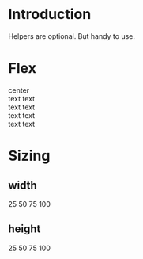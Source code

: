 # &nbsp;

<!-- docsify fix see https://github.com/docsifyjs/docsify/issues/1094 -->

# Introduction
Helpers are optional. But handy to use.

# Flex
<v-preview>
  <div flex=center height="25vh">
    <v-card variant=outlined>center</v-card>
  </div>
</v-preview>

<v-preview>
  <div flex justify=center>
    <v-card variant=outlined>text</v-card>
    <v-card variant=outlined>text</v-card>
  </div>
  <div flex justify=space-between>
    <v-card variant=outlined>text</v-card>
    <v-card variant=outlined>text</v-card>
  </div>
  <div flex justify=space-around>
    <v-card variant=outlined>text</v-card>
    <v-card variant=outlined>text</v-card>
  </div>
  <div flex justify=space-evenly>
    <v-card variant=outlined>text</v-card>
    <v-card variant=outlined>text</v-card>
  </div>
</v-preview>

# Sizing

## width

<v-preview>
  <v-card variant=outlined width="25">25</v-card>
  <v-card variant=outlined width="50">50</v-card>
  <v-card variant=outlined width="75">75</v-card>
  <v-card variant=outlined width="100">100</v-card>
</v-preview>

## height

<v-preview>
  <div flex height="50vh">
    <v-card variant=outlined height="25">25</v-card>
    <v-card variant=outlined height="50">50</v-card>
    <v-card variant=outlined height="75">75</v-card>
    <v-card variant=outlined height="100">100</v-card>
  </div>
</v-preview>
